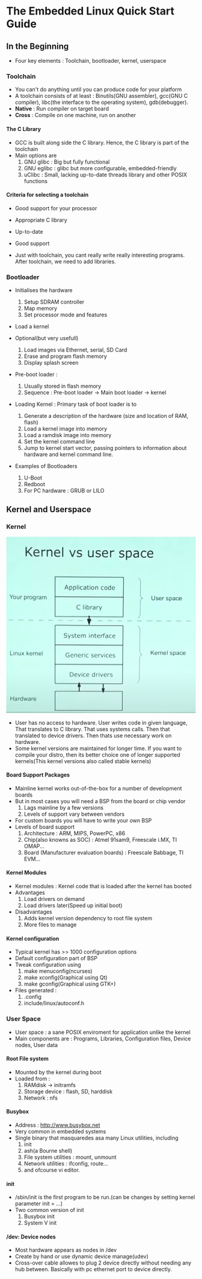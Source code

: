 # The Embedded Linux Quick Start Guide

## In the Beginning
- Four key elements : Toolchain, bootloader, kernel, userspace

### Toolchain
- You can't do anything until you can produce code for your platform
- A toolchain consists of at least : Binutils(GNU assembler), gcc(GNU C compiler), libc(the interface to the operating system), gdb(debugger).
- **Native** : Run compiler on target board
- **Cross** : Compile on one machine, run on another

#### The C Library
- GCC is built along side the C library. Hence, the C library is part of the toolchain
- Main options are 
    1. GNU glibc : Big but fully functional
    2. GNU eglibc : glibc but more configurable, embedded-friendly
    3. uClibc : Small, lacking up-to-date threads library and other POSIX functions

#### Criteria for selecting a toolchain
- Good support for your processor
- Appropriate C library
- Up-to-date
- Good support

- Just with toolchain, you cant really write really interesting programs. After toolchain, we need to add libraries.

### Bootloader
- Initialises the hardware
    1. Setup SDRAM controller
    2. Map memory
    3. Set processor mode and features
- Load a kernel
- Optional(but very usefull)
    1. Load images via Ethernet, serial, SD Card
    2. Erase and program flash memory
    3. Display splash screen

- Pre-boot loader : 
    1. Usually stored in flash memory
    2. Sequence : Pre-boot loader -> Main boot loader -> kernel

- Loading Kernel : Primary task of boot loader is to
    1. Generate a description of the hardware (size and location of RAM, flash)
    2. Load a kernel image into memory
    3. Load a ramdisk image into memory
    4. Set the kernel command line
    5. Jump to kernel start vector, passing pointers to information about hardware and kernel command line.

- Examples of Bootloaders
    1. U-Boot
    2. Redboot
    3. For PC hardware : GRUB or LILO

## Kernel and Userspace

### Kernel

![Kernel vs User Space](./Images/KernelvsUser_Space.PNG)

- User has no access to hardware. User writes code in given language, That translates to C library. That uses systems calls. Then that translated to device drivers. Then thats use necessary work on hardware. 
- Some kernel versions are maintained for longer time. If you want to compile your distro, then its better choice one of longer supported kernels(This kernel versions also called stable kernels)
#### Board Support Packages
- Mainline kernel works out-of-the-box for a number of development boards
- But in most cases you will need a BSP from the board or chip vendor
    1. Lags mainline by a few versions
    2. Levels of support vary between vendors
- For custom boards you will have to write your own BSP
- Levels of board support
    1. Architecture : ARM, MIPS, PowerPC, x86
    2. Chip(also knowns as SOC) : Atmel 91sam9, Freescale i.MX, TI OMAP...
    3. Board (Manufacturer evaluation boards) : Freescale Babbage, TI EVM...
#### Kernel Modules
- Kernel modules : Kernel code that is loaded after the kernel has booted
- Advantages
    1. Load drivers on demand
    2. Load drivers later(Speed up initial boot)
- Disadvantages
    1. Adds kernel version dependency to root file system
    2. More files to manage
#### Kernel configuration
- Typical kernel has >> 1000 configuration options
- Default configuration part of BSP
- Tweak configuration using
    1. make menuconfig(ncurses)
    2. make xconfig(Graphical using Qt)
    3. make gconfig(Graphical using GTK+)
- Files generated :
    1. .config
    2. include/linux/autoconf.h

### User Space
- User space : a sane POSIX enviroment for application unlike the kernel
- Main components are : Programs, Libraries, Configuration files, Device nodes, User data

#### Root File system
- Mounted by the kernel during boot
- Loaded from : 
    1. RAMdisk -> initramfs
    2. Storage device : flash, SD, harddisk
    3. Network : nfs

#### Busybox
- Address : http://www.busybox.net
- Very common in embedded systems
- Single binary that masquaredes asa many Linux utilities, including
    1. init
    2. ash(a Bourne shell)
    3. File system utilities : mount, unmount
    4. Network utilities : ifconfig, route...
    5. and ofcourse vi editor.

#### init
- /sbin/init is the first program to be run.(can be changes by setting kernel parameter init = ...)
- Two common version of init
    1. Busybox init
    2. System V init

#### /dev: Device nodes
- Most hardware appears as nodes in /dev
- Create by hand or use dynamic device manage(udev)
- Cross-over cable allowes to plug 2 device directly without needing any hub between. Basically with pc ethernet port to device directly.
